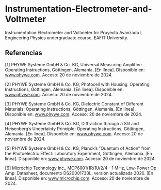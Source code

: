 # Instrumentation-Electrometer-and-Voltmeter
Instrumentation Electrometer and Voltmeter for Proyecto Avanzado I, Engineering Physics undergraduate course, EAFIT University.

## Referencias
[1] PHYWE Systeme GmbH & Co. KG, Universal Measuring Amplifier: Operating Instructions, Göttingen, Alemania. [En línea]. Disponible en: www.phywe.com. Acceso: 20 de noviembre de 2024.

[2] PHYWE Systeme GmbH & Co. KG, Photocell with Housing: Operating Instructions, Göttingen, Alemania. [En línea]. Disponible en: www.phywe.com. Acceso: 20 de noviembre de 2024.

[3] PHYWE Systeme GmbH & Co. KG, Dielectric Constant of Different Materials: Operating Instructions, Göttingen, Alemania. [En línea]. Disponible en: www.phywe.com. Acceso: 20 de noviembre de 2024.

[4] PHYWE Systeme GmbH & Co. KG, Diffraction through a Slit and Heisenberg’s Uncertainty Principle: Operating Instructions, Göttingen, Alemania. [En línea]. Disponible en: www.phywe.com. Acceso: 20 de noviembre de 2024.

[5] PHYWE Systeme GmbH & Co. KG, Planck’s “Quantum of Action” from the Photoelectric Effect: Laboratory Experiment, Göttingen, Alemania. [En línea]. Disponible en: www.phywe.com. Acceso: 20 de noviembre de 2024.

[6] Microchip Technology Inc., MCP6001/1R/1U/2/4 - 1 MHz, Low-Power Op Amp: Datasheet, documento DS20001733L, versión actualizada 2020. [En línea]. Disponible en: www.microchip.com. Acceso: 20 de noviembre de 2024.
